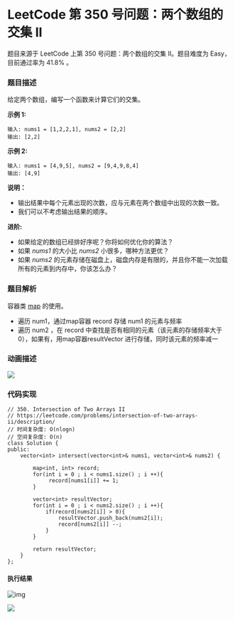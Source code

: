 # LeetCode 第 350 号问题：两个数组的交集 II


>


题目来源于 LeetCode 上第 350 号问题：两个数组的交集 II。题目难度为 Easy，目前通过率为 41.8% 。

### 题目描述

给定两个数组，编写一个函数来计算它们的交集。

**示例 1:**

```
输入: nums1 = [1,2,2,1], nums2 = [2,2]
输出: [2,2]
```

**示例 2:**

```
输入: nums1 = [4,9,5], nums2 = [9,4,9,8,4]
输出: [4,9]
```

**说明：**

- 输出结果中每个元素出现的次数，应与元素在两个数组中出现的次数一致。
- 我们可以不考虑输出结果的顺序。

**进阶:**

- 如果给定的数组已经排好序呢？你将如何优化你的算法？
- 如果 *nums1* 的大小比 *nums2* 小很多，哪种方法更优？
- 如果 *nums2* 的元素存储在磁盘上，磁盘内存是有限的，并且你不能一次加载所有的元素到内存中，你该怎么办？

### 题目解析

容器类 [map](https://zh.cppreference.com/w/cpp/container/map) 的使用。

- 遍历 num1，通过map容器 record 存储 num1 的元素与频率
- 遍历 num2 ，在 record 中查找是否有相同的元素（该元素的存储频率大于0），如果有，用map容器resultVector 进行存储，同时该元素的频率减一

### 动画描述

![](https://bucket-1257126549.cos.ap-guangzhou.myqcloud.com/20181027160512.gif)

### 代码实现

```
// 350. Intersection of Two Arrays II
// https://leetcode.com/problems/intersection-of-two-arrays-ii/description/
// 时间复杂度: O(nlogn)
// 空间复杂度: O(n)
class Solution {
public:
    vector<int> intersect(vector<int>& nums1, vector<int>& nums2) {

        map<int, int> record;
        for(int i = 0 ; i < nums1.size() ; i ++){
             record[nums1[i]] += 1;
        }
        
        vector<int> resultVector;
        for(int i = 0 ; i < nums2.size() ; i ++){
            if(record[nums2[i]] > 0){
                resultVector.push_back(nums2[i]);
                record[nums2[i]] --;
            }
        }
        
        return resultVector;
    }
};
```

#### 执行结果

![img](https://bucket-1257126549.cos.ap-guangzhou.myqcloud.com/20181029083150.png)



![](https://bucket-1257126549.cos.ap-guangzhou.myqcloud.com/blog/fz0rq.png)
